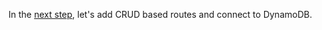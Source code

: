 
In the [next step](./05-crud-routes-dynamodb.md), let's add CRUD based routes and connect to DynamoDB. 

